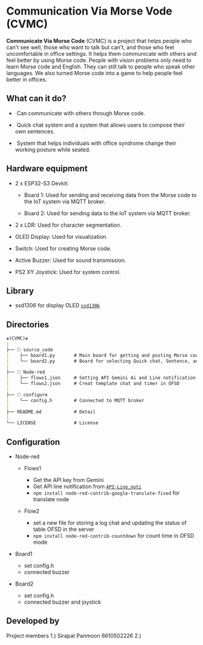 # Communication Via Morse Vode (CVMC)

<b>Communicate Via Morse Code</b> (CVMC) is a project that helps people who can't see well, those who want to talk but can't, and those who feel uncomfortable in office settings. It helps them communicate with others and feel better by using Morse code. People with vision problems only need to learn Morse code and English. They can still talk to people who speak other languages. We also turned Morse code into a game to help people feel better in offices.

## What can it do?
- &nbsp;Can communicate with others through Morse code.
+ &nbsp;Quick chat system and a system that allows users to compose their own sentences.
- &nbsp;System that helps individuals with office syndrome change their working posture while seated.

## Hardware equipment
+ 2 x ESP32-S3 Devkit:
  - Board 1: Used for sending and receiving data from the Morse code to the IoT system via MQTT broker.
    
  - Board 2: Used for sending data to the IoT system via MQTT broker.
    
+ 2 x LDR: Used for character segmentation.
  
+ OLED Display: Used for visualization.
  
+ Switch: Used for creating Morse code.
  
+ Active Buzzer: Used for sound transmission.

+ PS2 XY Joystick: Used for system control.

## Library
- ssd1306 for display OLED [`ssd1306`](https://github.com/micropython/micropython-esp32/blob/esp32/drivers/display/ssd1306.py)

## Directories
```md
❖(CVMC)❖
|
├── ⏍ source_code 
|    ├── board1.py       # Main board for getting and posting Morse code
|    └── board2.py       # Board for selecting Quick chat, Sentence, and OFSD mode
|
├── ⏍ Node-red
|    ├── flows1.json     # Setting API Gemini Ai and Line notification
|    └── flows2.json     # Creat template chat and timer in OFSD
|
├── ⏍ configure
|    └── config.h        # Connected to MQTT broker
|
├── README.md            # Detail
|
└── LICENSE              # License
```
## Configuration

- Node-red
    - Flows1
      - Get the API key from Gemini
      - Get API line notification from [`API-Line_noti`](https://notify-bot.line.me/doc/en/)
      - `npm install node-red-contrib-google-translate-fixed` for translate node
        
    - Flow2
      - set a new file for storing a log chat and updating the status of table OFSD in the server
      - `npm install node-red-contrib-countdown` for count time in OFSD mode

- Board1
    - set config.h
    - connected buzzer
  
- Board2
    - set config.h
    - connected buzzer and joystick

## Developed by

Project members
1.) Sirapat Panmoon 6610502226
2.) 
